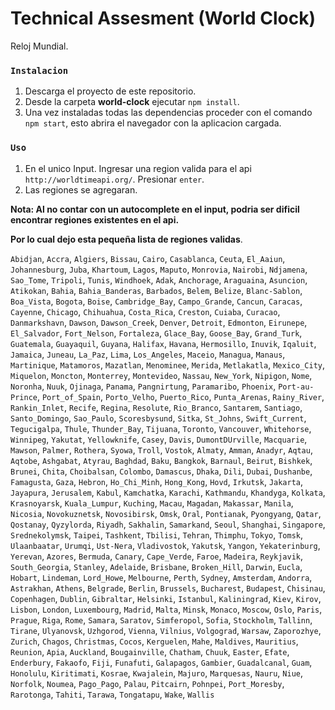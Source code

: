 # Technical Assesment (World Clock)

Reloj Mundial.

### `Instalacion`

1. Descarga el proyecto de este repositorio.
2. Desde la carpeta **world-clock** ejecutar `npm install`.
3. Una vez instaladas todas las dependencias proceder con el comando `npm start`, esto abrira el navegador con la aplicacion cargada.


### `Uso`

1. En el unico Input. Ingresar una region valida para el api `http://worldtimeapi.org/`. Presionar `enter`.
2. Las regiones se agregaran.


**Nota: Al no contar con un autocomplete en el input, podria ser dificil encontrar regiones existentes en el api.**

**Por lo cual dejo esta pequeña lista de regiones validas**.

`Abidjan`,
`Accra`,
`Algiers`,
`Bissau`,
`Cairo`,
`Casablanca`,
`Ceuta`,
`El_Aaiun`,
`Johannesburg`,
`Juba`,
`Khartoum`,
`Lagos`,
`Maputo`,
`Monrovia`,
`Nairobi`,
`Ndjamena`,
`Sao_Tome`,
`Tripoli`,
`Tunis`,
`Windhoek`,
`Adak`,
`Anchorage`,
`Araguaina`,
`Asuncion`,
`Atikokan`,
`Bahia`,
`Bahia_Banderas`,
`Barbados`,
`Belem`,
`Belize`,
`Blanc-Sablon`,
`Boa_Vista`,
`Bogota`,
`Boise`,
`Cambridge_Bay`,
`Campo_Grande`,
`Cancun`,
`Caracas`,
`Cayenne`,
`Chicago`,
`Chihuahua`,
`Costa_Rica`,
`Creston`,
`Cuiaba`,
`Curacao`,
`Danmarkshavn`,
`Dawson`,
`Dawson_Creek`,
`Denver`,
`Detroit`,
`Edmonton`,
`Eirunepe`,
`El_Salvador`,
`Fort_Nelson`,
`Fortaleza`,
`Glace_Bay`,
`Goose_Bay`,
`Grand_Turk`,
`Guatemala`,
`Guayaquil`,
`Guyana`,
`Halifax`,
`Havana`,
`Hermosillo`,
`Inuvik`,
`Iqaluit`,
`Jamaica`,
`Juneau`,
`La_Paz`,
`Lima`,
`Los_Angeles`,
`Maceio`,
`Managua`,
`Manaus`,
`Martinique`,
`Matamoros`,
`Mazatlan`,
`Menominee`,
`Merida`,
`Metlakatla`,
`Mexico_City`,
`Miquelon`,
`Moncton`,
`Monterrey`,
`Montevideo`,
`Nassau`,
`New_York`,
`Nipigon`,
`Nome`,
`Noronha`,
`Nuuk`,
`Ojinaga`,
`Panama`,
`Pangnirtung`,
`Paramaribo`,
`Phoenix`,
`Port-au-Prince`,
`Port_of_Spain`,
`Porto_Velho`,
`Puerto_Rico`,
`Punta_Arenas`,
`Rainy_River`,
`Rankin_Inlet`,
`Recife`,
`Regina`,
`Resolute`,
`Rio_Branco`,
`Santarem`,
`Santiago`,
`Santo_Domingo`,
`Sao_Paulo`,
`Scoresbysund`,
`Sitka`,
`St_Johns`,
`Swift_Current`,
`Tegucigalpa`,
`Thule`,
`Thunder_Bay`,
`Tijuana`,
`Toronto`,
`Vancouver`,
`Whitehorse`,
`Winnipeg`,
`Yakutat`,
`Yellowknife`,
`Casey`,
`Davis`,
`DumontDUrville`,
`Macquarie`,
`Mawson`,
`Palmer`,
`Rothera`,
`Syowa`,
`Troll`,
`Vostok`,
`Almaty`,
`Amman`,
`Anadyr`,
`Aqtau`,
`Aqtobe`,
`Ashgabat`,
`Atyrau`,
`Baghdad`,
`Baku`,
`Bangkok`,
`Barnaul`,
`Beirut`,
`Bishkek`,
`Brunei`,
`Chita`,
`Choibalsan`,
`Colombo`,
`Damascus`,
`Dhaka`,
`Dili`,
`Dubai`,
`Dushanbe`,
`Famagusta`,
`Gaza`,
`Hebron`,
`Ho_Chi_Minh`,
`Hong_Kong`,
`Hovd`,
`Irkutsk`,
`Jakarta`,
`Jayapura`,
`Jerusalem`,
`Kabul`,
`Kamchatka`,
`Karachi`,
`Kathmandu`,
`Khandyga`,
`Kolkata`,
`Krasnoyarsk`,
`Kuala_Lumpur`,
`Kuching`,
`Macau`,
`Magadan`,
`Makassar`,
`Manila`,
`Nicosia`,
`Novokuznetsk`,
`Novosibirsk`,
`Omsk`,
`Oral`,
`Pontianak`,
`Pyongyang`,
`Qatar`,
`Qostanay`,
`Qyzylorda`,
`Riyadh`,
`Sakhalin`,
`Samarkand`,
`Seoul`,
`Shanghai`,
`Singapore`,
`Srednekolymsk`,
`Taipei`,
`Tashkent`,
`Tbilisi`,
`Tehran`,
`Thimphu`,
`Tokyo`,
`Tomsk`,
`Ulaanbaatar`,
`Urumqi`,
`Ust-Nera`,
`Vladivostok`,
`Yakutsk`,
`Yangon`,
`Yekaterinburg`,
`Yerevan`,
`Azores`,
`Bermuda`,
`Canary`,
`Cape_Verde`,
`Faroe`,
`Madeira`,
`Reykjavik`,
`South_Georgia`,
`Stanley`,
`Adelaide`,
`Brisbane`,
`Broken_Hill`,
`Darwin`,
`Eucla`,
`Hobart`,
`Lindeman`,
`Lord_Howe`,
`Melbourne`,
`Perth`,
`Sydney`,
`Amsterdam`,
`Andorra`,
`Astrakhan`,
`Athens`,
`Belgrade`,
`Berlin`,
`Brussels`,
`Bucharest`,
`Budapest`,
`Chisinau`,
`Copenhagen`,
`Dublin`,
`Gibraltar`,
`Helsinki`,
`Istanbul`,
`Kaliningrad`,
`Kiev`,
`Kirov`,
`Lisbon`,
`London`,
`Luxembourg`,
`Madrid`,
`Malta`,
`Minsk`,
`Monaco`,
`Moscow`,
`Oslo`,
`Paris`,
`Prague`,
`Riga`,
`Rome`,
`Samara`,
`Saratov`,
`Simferopol`,
`Sofia`,
`Stockholm`,
`Tallinn`,
`Tirane`,
`Ulyanovsk`,
`Uzhgorod`,
`Vienna`,
`Vilnius`,
`Volgograd`,
`Warsaw`,
`Zaporozhye`,
`Zurich`,
`Chagos`,
`Christmas`,
`Cocos`,
`Kerguelen`,
`Mahe`,
`Maldives`,
`Mauritius`,
`Reunion`,
`Apia`,
`Auckland`,
`Bougainville`,
`Chatham`,
`Chuuk`,
`Easter`,
`Efate`,
`Enderbury`,
`Fakaofo`,
`Fiji`,
`Funafuti`,
`Galapagos`,
`Gambier`,
`Guadalcanal`,
`Guam`,
`Honolulu`,
`Kiritimati`,
`Kosrae`,
`Kwajalein`,
`Majuro`,
`Marquesas`,
`Nauru`,
`Niue`,
`Norfolk`,
`Noumea`,
`Pago_Pago`,
`Palau`,
`Pitcairn`,
`Pohnpei`,
`Port_Moresby`,
`Rarotonga`,
`Tahiti`,
`Tarawa`,
`Tongatapu`,
`Wake`,
`Wallis`

